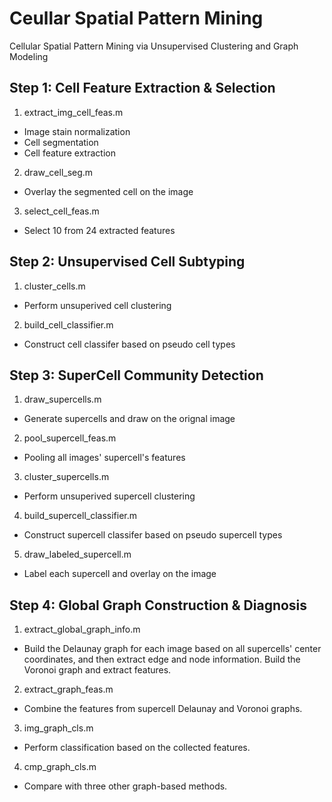 # Ceullar Spatial Pattern Mining
Cellular Spatial Pattern Mining via Unsupervised Clustering and Graph Modeling

## Step 1: Cell Feature Extraction & Selection
1. extract_img_cell_feas.m
- Image stain normalization
- Cell segmentation
- Cell feature extraction
2. draw_cell_seg.m
- Overlay the segmented cell on the image
3. select_cell_feas.m
- Select 10 from 24 extracted features

## Step 2: Unsupervised Cell Subtyping
1. cluster_cells.m
- Perform unsuperived cell clustering
2. build_cell_classifier.m
- Construct cell classifer based on pseudo cell types

## Step 3: SuperCell Community Detection
1. draw_supercells.m
- Generate supercells and draw on the orignal image
2. pool_supercell_feas.m
- Pooling all images' supercell's features
3. cluster_supercells.m
- Perform unsuperived supercell clustering
4. build_supercell_classifier.m
- Construct supercell classifer based on pseudo supercell types
5. draw_labeled_supercell.m
- Label each supercell and overlay on the image

## Step 4: Global Graph Construction & Diagnosis
1. extract_global_graph_info.m
- Build the Delaunay graph for each image based on all supercells' center 
coordinates, and then extract edge and node information. Build the Voronoi 
graph and extract features.
2. extract_graph_feas.m
- Combine the features from supercell Delaunay and Voronoi graphs.
3. img_graph_cls.m
- Perform classification based on the collected features.
4. cmp_graph_cls.m
- Compare with three other graph-based methods.

